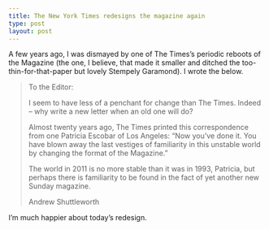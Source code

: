 ```yaml
---
title: The New York Times redesigns the magazine again
type: post
layout: post
---
```

A few years ago, I was dismayed by one of The Times’s periodic reboots of the Magazine (the one, I believe, that made it smaller and ditched the too-thin-for-that-paper but lovely Stempely Garamond). I wrote the below. 

> To the Editor:
>
> I seem to have less of a penchant for change than The Times. Indeed – why write a new letter when an old one will do?
>
> Almost twenty years ago, The Times printed this correspondence from one Patricia Escobar of Los Angeles: “Now you’ve done it. You have blown away the last vestiges of familiarity in this unstable world by changing the format of the Magazine.”
>
> The world in 2011 is no more stable than it was in 1993, Patricia, but perhaps there is familiarity to be found in the fact of yet another new Sunday magazine.
>
> Andrew Shuttleworth

I’m much happier about today’s redesign.